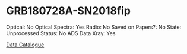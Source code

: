 # GRB180728A-SN2018fip

Optical: No
Optical Spectra: Yes
Radio: No
Saved on Papers?: No
State: Unprocessed
Status: No ADS Data
Xray: Yes

[Data Catalogue](GRB180728A-SN2018fip%206e132a959d204c9d980c882a7fc715e1/Data%20Catalogue%20fa05d1df647a4b2b97fe0a8275ab696b.csv)
